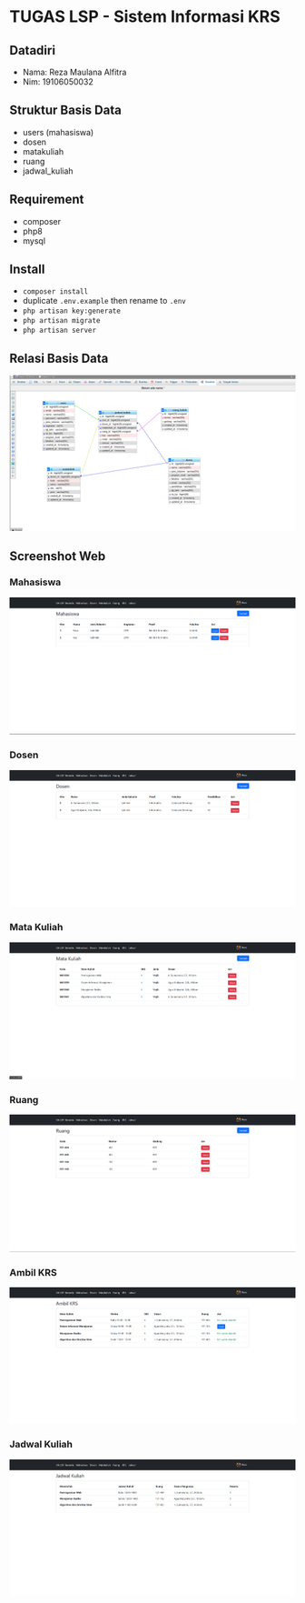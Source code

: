 # TUGAS LSP - Sistem Informasi KRS

## Datadiri
- Nama: Reza Maulana Alfitra
- Nim: 19106050032

## Struktur Basis Data
- users (mahasiswa)
- dosen
- matakuliah
- ruang
- jadwal_kuliah

## Requirement
- composer
- php8
- mysql

## Install
- ```composer install```
- duplicate `.env.example` then rename to `.env`
- ```php artisan key:generate```
- ```php artisan migrate```
- ```php artisan server```

## Relasi Basis Data
![Relasi Database](public/img/Screenshot_95.png)

## Screenshot Web

### Mahasiswa
![Mahasiswa](public/img/Screenshot_88.png)

### Dosen
![Dosen](public/img/Screenshot_89.png)

### Mata Kuliah
![Mata Kuliah](public/img/Screenshot_90.png)

### Ruang
![Ruang](public/img/Screenshot_91.png)

### Ambil KRS
![Ambil KRS](public/img/Screenshot_92.png)

### Jadwal Kuliah
![Jadwal Kuliah](public/img/Screenshot_93.png)